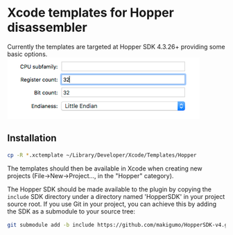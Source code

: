 # Xcode templates for Hopper disassembler

Currently the templates are targeted at Hopper SDK 4.3.26+ providing some basic options.
![Options](/img/options.gif)


## Installation

```sh
cp -R *.xctemplate ~/Library/Developer/Xcode/Templates/Hopper
```

The templates should then be available in Xcode when creating new projects (File->New->Project…, in the "Hopper" category).

The Hopper SDK should be made available to the plugin by copying the `include` SDK directory under a directory named 'HopperSDK' in your project source root.  If you use Git in your project, you can achieve this by adding the SDK as a submodule to your source tree:

```sh
git submodule add -b include https://github.com/makigumo/HopperSDK-v4.git HopperSDK
```
